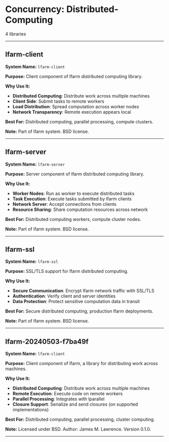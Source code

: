 # Concurrency: Distributed-Computing

4 libraries

---

## lfarm-client

**System Name:** `lfarm-client`

**Purpose:** Client component of lfarm distributed computing library.

**Why Use It:**
- **Distributed Computing**: Distribute work across multiple machines
- **Client Side**: Submit tasks to remote workers
- **Load Distribution**: Spread computation across worker nodes
- **Network Transparency**: Remote execution appears local

**Best For:** Distributed computing, parallel processing, compute clusters.

**Note:** Part of lfarm system. BSD license.

---


## lfarm-server

**System Name:** `lfarm-server`

**Purpose:** Server component of lfarm distributed computing library.

**Why Use It:**
- **Worker Nodes**: Run as worker to execute distributed tasks
- **Task Execution**: Execute tasks submitted by lfarm clients
- **Network Server**: Accept connections from clients
- **Resource Sharing**: Share computation resources across network

**Best For:** Distributed computing workers, compute cluster nodes.

**Note:** Part of lfarm system. BSD license.

---


## lfarm-ssl

**System Name:** `lfarm-ssl`

**Purpose:** SSL/TLS support for lfarm distributed computing.

**Why Use It:**
- **Secure Communication**: Encrypt lfarm network traffic with SSL/TLS
- **Authentication**: Verify client and server identities
- **Data Protection**: Protect sensitive computation data in transit

**Best For:** Secure distributed computing, production lfarm deployments.

**Note:** Part of lfarm system. BSD license.

---


## lfarm-20240503-f7ba49f

**System Name:** `lfarm-client`

**Purpose:** Client component of lfarm, a library for distributing work across machines.

**Why Use It:**
- **Distributed Computing**: Distribute work across multiple machines
- **Remote Execution**: Execute code on remote workers
- **Parallel Processing**: Integrates with lparallel
- **Closure Support**: Serialize and send closures (on supported implementations)

**Best For:** Distributed computing, parallel processing, cluster computing.

**Note:** Licensed under BSD. Author: James M. Lawrence. Version 0.1.0.

---



